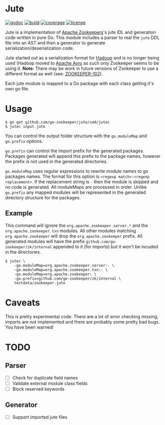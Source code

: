 # Jute

[![godoc](https://godoc.org/github.com/go-zookeeper/jute?status.svg)](https://godoc.org/github.com/go-zookeeper/jute)
[![build](https://img.shields.io/github/workflow/status/go-zookeeper/jute/unittest/master)](https://github.com/go-zookeeper/jute/actions?query=workflow%3Aunittest)
[![coverage](https://img.shields.io/codecov/c/github/go-zookeeper/jute)](https://codecov.io/gh/go-zookeeper/jute)
[![license](https://img.shields.io/github/license/go-zookeeper/jute)](https://raw.githubusercontent.com/go-zookeeper/jute/master/LICENSE)


Jute is a implementation of [Apache Zookeepers](https://zookeeper.apache.org/)'s jute IDL and generation code written in pure Go.  This module includes a parser to real the `jute` DDL file into an AST and then a generator to generate serialization/deserialization code.

Jute started out as a serialization format for [Hadoop](https://hadoop.apache.org/) and is no longer being used (Hadoop moved to [Apache Avro](https://avro.apache.org/) as such only Zookeeper seems to be using it.  **Note:** There may be work in future versions of Zookeeper to use a different format as well (see: [ZOOKEEPER-102](https://issues.apache.org/jira/browse/ZOOKEEPER-102)).

Each jute module is mapped to a Go package with each class getting it's own go file. 

# Usage

```
$ go get github.com/go-zookeeper/jute/cmd/jutec
$ jutec input.jute
```

You can control the output folder structure with the `go.moduleMap` and `go.prefix` options.  

 `go.prefix` can control the import prefix for the generated packages.  Packages generated will append this prefix to the package names, however the prefix is not used in the generated directories.

 `go.moduleMap` uses regular expressions to rewrite module names to go packages names.  The format for this option is `<regexp match>:<regexp replacement>`.  If the replacement string is `-` then the module is skipped and no code is generated.  All moduleMaps are processed in order. Unlike `go.prefix` any mapped modules will be represented in the generated directory structure for the packages.  

## Example
This command will ignore the `org.apache.zookeeper.server.*` and the `org.apache.zookeeper.txn` modules.  All other modules matching `org.apache.zookeeper` will drop the `org.apache.zookeeper` prefix.  All generated modules will have the prefix `github.com/go-zookeeper/zk/internal` appended to it (for imports) but it won't be incuded in the directories.

```
$ jutec \
    -go.moduleMap=org.apache.zookeeper.server:- \
    -go.moduleMap=org.apache.zookeeper.txn:- \
    -go.moduleMap=org.apache.zookeeper: \
    -go.prefix=github.com/go-zookeeper/zk/internal \
    testdata/zookeeper.jute
```


# Caveats
This is pretty experimental code.  There are a lot of error checking missing, imports are not implemented and there are probably some pretty bad bugs.  You have been warned!

# TODO
## Parser
- [ ] Check for duplicate field names 
- [ ] Validate external module class fields
- [ ] Block reserved keywords

## Generator
- [ ] Support imported jute files